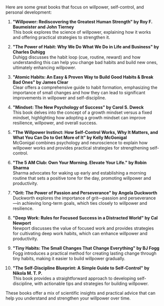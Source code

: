 Here are some great books that focus on willpower, self-control, and personal development:

1. **"Willpower: Rediscovering the Greatest Human Strength" by Roy F. Baumeister and John Tierney**  
   This book explores the science of willpower, explaining how it works and offering practical strategies to strengthen it.

2. **"The Power of Habit: Why We Do What We Do in Life and Business" by Charles Duhigg**  
   Duhigg discusses the habit loop (cue, routine, reward) and how understanding this can help you change bad habits and build new ones, ultimately enhancing willpower.

3. **"Atomic Habits: An Easy & Proven Way to Build Good Habits & Break Bad Ones" by James Clear**  
   Clear offers a comprehensive guide to habit formation, emphasizing the importance of small changes and how they can lead to significant improvements in willpower and self-discipline.

4. **"Mindset: The New Psychology of Success" by Carol S. Dweck**  
   This book delves into the concept of a growth mindset versus a fixed mindset, highlighting how adopting a growth mindset can improve resilience, willpower, and overall success.

5. **"The Willpower Instinct: How Self-Control Works, Why It Matters, and What You Can Do to Get More of It" by Kelly McGonigal**  
   McGonigal combines psychology and neuroscience to explain how willpower works and provides practical strategies for strengthening self-control.

6. **"The 5 AM Club: Own Your Morning. Elevate Your Life." by Robin Sharma**  
   Sharma advocates for waking up early and establishing a morning routine that sets a positive tone for the day, promoting willpower and productivity.

7. **"Grit: The Power of Passion and Perseverance" by Angela Duckworth**  
   Duckworth explores the importance of grit—passion and perseverance—in achieving long-term goals, which ties closely to willpower and resilience.

8. **"Deep Work: Rules for Focused Success in a Distracted World" by Cal Newport**  
   Newport discusses the value of focused work and provides strategies for cultivating deep work habits, which can enhance willpower and productivity.

9. **"Tiny Habits: The Small Changes That Change Everything" by BJ Fogg**  
   Fogg introduces a practical method for creating lasting change through tiny habits, making it easier to build willpower gradually.

10. **"The Self-Discipline Blueprint: A Simple Guide to Self-Control" by Nikola M. T. P.**  
    This book provides a straightforward approach to developing self-discipline, with actionable tips and strategies for building willpower.

These books offer a mix of scientific insights and practical advice that can help you understand and strengthen your willpower over time.